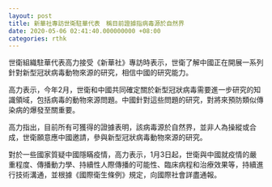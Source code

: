 ```yaml
---
layout: post
title: 新華社專訪世衛駐華代表　稱目前證據指病毒源於自然界
date: 2020-05-06 02:41:40.000000000 +08:00
categories: rthk
---
```


世衛組織駐華代表高力接受《新華社》專訪時表示，世衛了解中國正在開展一系列針對新型冠狀病毒動物來源的研究，相信中國的研究能力。 　　

高力表示，今年2月，世衛和中國共同確定關於新型冠狀病毒需要進一步研究的知識領域，包括病毒的動物來源問題。中國針對這些問題的研究，對將來預防類似傳染病的爆發至關重要。 　　

高力指出，目前所有可獲得的證據表明，該病毒源於自然界，並非人為操縱或合成，世衛願意應中國邀請，參與新型冠狀病毒動物來源的研究。

對於一些國家質疑中國隱瞞疫情，高力表示，1月3日起，世衛與中國就疫情的嚴重程度、傳播動力學、持續性人際傳播的可能性、臨床病程和治療效果等，持續進行技術溝通，並根據《國際衛生條例》規定，向國際社會詳盡通報。
